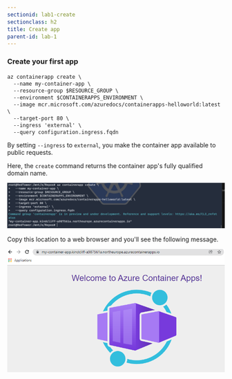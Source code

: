 ```yaml
---
sectionid: lab1-create
sectionclass: h2
title: Create app
parent-id: lab-1
---
```



### Create your first app


```
az containerapp create \
  --name my-container-app \
  --resource-group $RESOURCE_GROUP \
  --environment $CONTAINERAPPS_ENVIRONMENT \
  --image mcr.microsoft.com/azuredocs/containerapps-helloworld:latest \
  --target-port 80 \
  --ingress 'external' \
  --query configuration.ingress.fqdn
```

By setting `--ingress` to `external`, you make the container app available to public requests.

Here, the `create` command returns the container app's fully qualified domain name.

![Create an with the console](/media/lab1/create-app.png)

Copy this location to a web browser and you'll see the following message.

![Running app](/media/lab1/running-app.png)